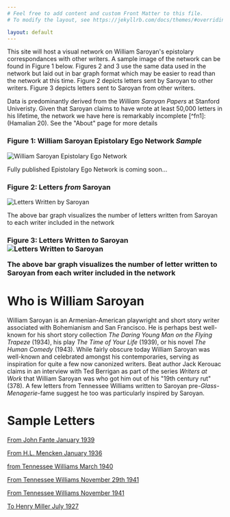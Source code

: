 ```yaml
---
# Feel free to add content and custom Front Matter to this file.
# To modify the layout, see https://jekyllrb.com/docs/themes/#overriding-theme-defaults

layout: default
---
```

<title>William Saroyan Epistolary Ego Network</title>

<p>This site will host a visual network on William Saroyan's epistolary correspondances with other writers. A sample image of the network can be found in Figure 1 below. Figures 2 and 3 use the same data used in the network but laid out in bar graph format which may be easier to read than the network at this time. Figure 2 depicts letters sent by Saroyan to other writers. Figure 3 depicts letters sent to Saroyan from other writers.</p>

<p>Data is predominantly derived from the <em>William Saroyan Papers</em> at Stanford Univeristy. Given that Saroyan claims to have wrote at least 50,000 letters in his lifetime, the network we have here is remarkably incomplete [^fn1]: (Hamalian 20). See the "About" page for more details</p>


<h3>Figure 1: William Saroyan Epistolary Ego Network <em>Sample</em></h3>

<img src="../williamsaroyannetwork/assets/saroyan_epistolary_ego_network_bigger.png" alt="William Saroyan Epistolary Ego Network">
<p>Fully published Epistolary Ego Network is coming soon...</p>

<h3>Figure 2: Letters <em>from</em> Saroyan</h3>
<img src="../williamsaroyannetwork/assets/saroyan_letters_written.png" alt="Letters Written by Saroyan">
<p>The above bar graph visualizes the number of letters written from Saroyan to each writer included in the network</p>

<h3>Figure 3: Letters Written <em>to</em> Saroyan
<img src="../williamsaroyannetwork/assets/saroyan_letters_recieved.png" alt="Letters Written to Saroyan">
<p>The above bar graph visualizes the number of letter written to Saroyan from each writer included in the network

<h1>Who is William Saroyan</h1>
<p>William Saroyan is an Armenian-American playwright and short story writer associated with Bohemianism and San Francisco. He is perhaps best well-known for his short story collection <em>The Daring Young Man on the Flying Trapeze</em> (1934), his play <em>The Time of Your Life</em> (1939), or his novel <em>The Human Comedy</em> (1943). While fairly obscure today William Saroyan was well-known and celebrated amongst his contemporaries, serving as inspiration for quite a few now canonized writers. Beat author Jack Kerouac claims in an interview with Ted Berrigan as part of the series <em>Writers at Work</em> that William Saroyan was who got him out of his "19th century rut" (378). A few letters from Tennessee Williams written to Saroyan pre-<em>Glass-Menagerie</em>-fame suggest he too was particularly inspired by Saroyan.</p>

<h1>Sample Letters</h1>
<p>
    <a href="../Github/williamsaroyannetwork/_texts/From_John_Fante_January_1939.pdf">From John Fante January 1939</a>
</p>
<p>
    <a href="From_Mencken_January_1936.pdf">From H.L. Mencken January 1936</a>
</p>
<p>
    <a href="From_Tennessee_Williams_March_1940.pdf">from Tennessee Williams March 1940</a>
</p>
<p>
    <a href="From_Tennessee_Williams_November_29_1941.pdf">From Tennessee Williams November 29th 1941</a>
</p>
<p>
    <a href="From_Tennessee_Williams_November_1941.pdf">From Tennessee Williams November 1941</a>
</p>
<p>
    <a href="To_Henry_Miller_July_1927.pdf">To Henry Miller July 1927</a>
</p>